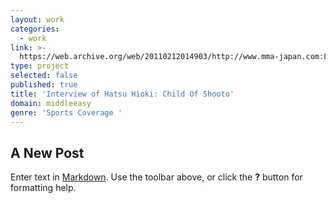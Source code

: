```yaml
---
layout: work
categories:
  - work
link: >-
  https://web.archive.org/web/20110212014903/http://www.mma-japan.com:80/index.php?option=com_content&view=article&id=360:the-child-of-shooto&catid=50:sengoku&Itemid=94
type: project
selected: false
published: true
title: 'Interview of Hatsu Hioki: Child Of Shooto'
domain: middleeasy
genre: 'Sports Coverage '
---
```

## A New Post

Enter text in [Markdown](http://daringfireball.net/projects/markdown/). Use the toolbar above, or click the **?** button for formatting help.
